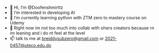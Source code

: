 - 👋 Hi, I’m @Doofenshmirttz
- 👀 I’m interested in developing AI
- 🌱 I’m currently learning python with ZTM zero to mastery course on Udemy
- 💞️ Right now im not too much into collab with ohers creators because rn im leaning and i do nt feel at the level
- 📫 talk to me at breiddysubzero@gmail.com or 2021-0457@uteco.edu.do

